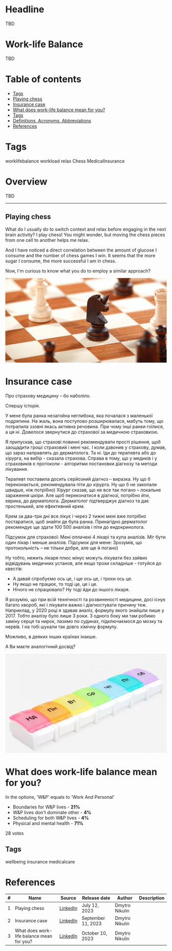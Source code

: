 # Headline
TBD

# Work-life Balance
TBD 

# Table of contents
- [Tags](https://github.com/dimanikulin/dimanikulin/blob/main/WorkLifeBalance.md#tags)
- [Playing chess](https://github.com/dimanikulin/dimanikulin/blob/main/WorkLifeBalance.md#playing-chess)
- [Insurance case](https://github.com/dimanikulin/dimanikulin/blob/main/WorkLifeBalance.md#insurance-case)
- [What does work-life balance mean for you?](https://github.com/dimanikulin/dimanikulin/blob/main/WorkLifeBalance.md#what-does-work-life-balance-mean-for-you)
- [Tags](https://github.com/dimanikulin/dimanikulin/blob/main/WorkLifeBalance.md#tags-1)
- [Definitions, Acronyms, Abbreviations](https://github.com/dimanikulin/dimanikulin/blob/main/WorkLifeBalance.md#definitions-acronyms-abbreviations)
- [References](https://github.com/dimanikulin/dimanikulin/blob/main/WorkLifeBalance.md#references)

# Tags
worklifebalance workload relax Chess MedicalInsurance

# Overview
TBD 

---

## Playing chess
What do I usually do to switch context and relax before engaging in the next brain activity?
I play chess!
You might wonder, but moving the chess pieces from one cell to another helps me relax.

And I have noticed a direct correlation between the amount of glucose I consume and the number of chess games I win. It seems that the more sugar I consume, the more successful I am in chess.

Now, I'm curious to know what you do to employ a similar approach?

<img src="./Images/chess.jpg" alt="chess" />

# Insurance case
Про страхову медицину – бо наболіло.

Спершу історія.

У мене була ранка незагойна неглибока, яка почалася з маленької подряпини.
На жаль, вона поступово розширювалася, мабуть тому, що потрапила ззовні якась активна речовина.
При чому інші ранки гоїлися, а ця ні.
Довелося звернутися до страхової за медичною страховкою.

Я припускав, що страхові повинні рекомендувати прості рішення, щоб заощадити гроші страховий і мені час.
І коли дзвонив у страхову, думав, що зараз направлять до дерматолога.
Та ні. Іди до терапевта або до хірурга, на вибір - сказала страхова.
Справа в тому, що у медиків і у страховиків є протоколи - алгоритми постановки діагнозу та методи лікування.

Терапевт поставила досить серйозний діагноз – виразка.
Ну що б переконається, рекомендувала піти до хірурга. Ну що б не закопали швидше, ніж потрібно)
Хірург сказав, що не все так погано – локальне зараження шкіри.
Але щоб переконатися в діагнозі, потрібно йти, еврика, до дерматолога.
Дерматолог підтверджує діагноз та дає простенький, але ефективний крем.

Крем за два-три дні все лікує і через 2 тижні мені вже потрібно постаратися, щоб знайти де була ранка.
Принагідно дерматолог рекомендує ще здати 100 500 аналізів і піти до ендокринолога.

Підсумок для страхової: Мені оплачені 4 лікарі та купа аналізів. Міг бути один лікар і менше аналізів.
Підсумок для мене: Зрозумів, що протокольність – не тільки добре, але ще й погано)

Ну тобто, нежить лікаря плюс мінус можуть лікувати без зайвих відвідувань медичних установ, але якщо трохи складніше - готуйся до квестів:
- А давай спробуємо ось це, і ще ось це, і трохи ось це.
- Ну якщо не працює, то тоді це, це і це.
- Нічого не спрацювало? Ну тоді йди до іншого лікаря.

Я розумію, що при всій технічності та розвиненості медицини, досі існує багато хвороб, які і лікувати важко і діагностувати причину теж.
Наприклад, у 2020 році я здавав аналіз, формулу якого знайшли лише у 2017. Тобто аналізу було лише 3 роки.
З одного боку ми там робимо заміну серця та нирок, лазимо по судинах, підключаємося до мозку та нервів.
І на тобі шукали так довго хімічну формулу.

Можливо, в деяких інших країнах інакше.

А Ви маєте аналогічний досвід?

<img src="./Images/tabletki.jfif" alt="tabletki" />

# What does work-life balance mean for you?

In the options, 'W&P' equals to 'Work And Personal'

- Boundaries for W&P lives - **21%**
- W&P lives don't dominate other - **4%**
- Scheduling for both W&P lives - **4%**
- Physical and mental health - **71%**

28 votes

## Tags
wellbeing insurance medicalcare

# References
| # | Name                 | Source                | Release date           |  Author                 | Description   |
| - | ---------------------|---------------------- |----------------------- | ----------------------- |:-------------:|
| 1 | Playing chess        |[LinkedIn](https://www.linkedin.com/posts/dimanikulin_worklifebalance-workload-relax-activity-7084787080802836480-jGcU?utm_source=share&utm_medium=member_desktop) | July 12, 2023 | Dmytro Nikulin | |
| 2 | Insurance case       |[LinkedIn](https://www.linkedin.com/posts/dimanikulin_wellbeing-insurance-medicalcare-activity-7106889450810449920-rtpf?utm_source=share&utm_medium=member_desktop) | September 11, 2023 | Dmytro Nikulin |
| 3 | What does work-life balance mean for you? | [LinkedIn](https://www.linkedin.com/posts/dimanikulin_activity-7117415823085907968-RXT3?utm_source=share&utm_medium=member_desktop) | October 10, 2023 | Dmytro Nikulin |